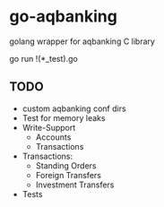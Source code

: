 go-aqbanking
============

golang wrapper for aqbanking C library

go run !(*_test).go

## TODO

- custom aqbanking conf dirs
- Test for memory leaks
- Write-Support
  - Accounts
  - Transactions
- Transactions:
  - Standing Orders
  - Foreign Transfers
  - Investment Transfers
- Tests